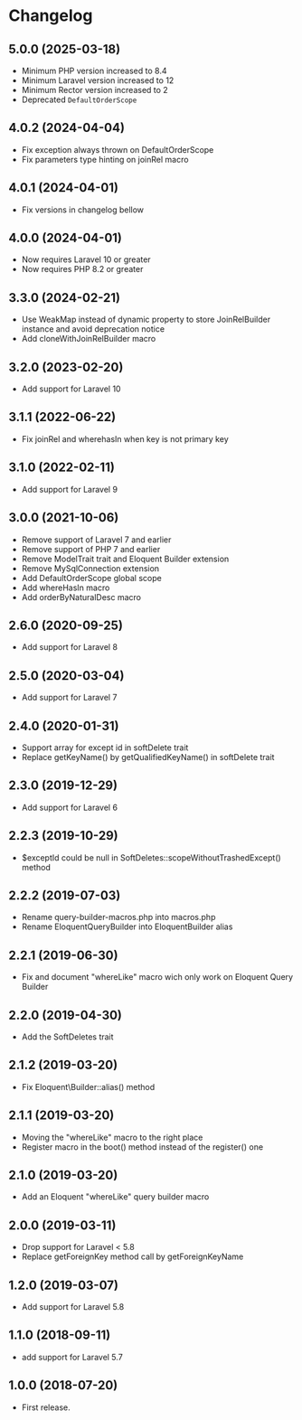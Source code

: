 Changelog
=========

5.0.0 (2025-03-18)
------------------

- Minimum PHP version increased to 8.4
- Minimum Laravel version increased to 12
- Minimum Rector version increased to 2
- Deprecated `DefaultOrderScope`

4.0.2 (2024-04-04)
------------------

- Fix exception always thrown on DefaultOrderScope
- Fix parameters type hinting on joinRel macro

4.0.1 (2024-04-01)
------------------

- Fix versions in changelog bellow

4.0.0 (2024-04-01)
------------------

- Now requires Laravel 10 or greater
- Now requires PHP 8.2 or greater

3.3.0 (2024-02-21)
------------------

- Use WeakMap instead of dynamic property to store JoinRelBuilder instance and avoid deprecation notice
- Add cloneWithJoinRelBuilder macro

3.2.0 (2023-02-20)
------------------

- Add support for Laravel 10

3.1.1 (2022-06-22)
------------------

- Fix joinRel and wherehasIn when key is not primary key

3.1.0 (2022-02-11)
------------------

- Add support for Laravel 9

3.0.0 (2021-10-06)
------------------

- Remove support of Laravel 7 and earlier
- Remove support of PHP 7 and earlier
- Remove ModelTrait trait and Eloquent Builder extension
- Remove MySqlConnection extension
- Add DefaultOrderScope global scope
- Add whereHasIn macro
- Add orderByNaturalDesc macro

2.6.0 (2020-09-25)
------------------

- Add support for Laravel 8

2.5.0 (2020-03-04)
------------------

- Add support for Laravel 7

2.4.0 (2020-01-31)
------------------

- Support array for except id in softDelete trait
- Replace getKeyName() by getQualifiedKeyName() in softDelete trait

2.3.0 (2019-12-29)
------------------

- Add support for Laravel 6

2.2.3 (2019-10-29)
------------------

- $exceptId could be null in SoftDeletes::scopeWithoutTrashedExcept() method

2.2.2 (2019-07-03)
------------------

- Rename query-builder-macros.php into macros.php
- Rename EloquentQueryBuilder into EloquentBuilder alias

2.2.1 (2019-06-30)
------------------

- Fix and document "whereLike" macro wich only work on Eloquent Query Builder

2.2.0 (2019-04-30)
------------------

- Add the SoftDeletes trait

2.1.2 (2019-03-20)
------------------

- Fix Eloquent\Builder::alias() method

2.1.1 (2019-03-20)
------------------

- Moving the "whereLike" macro to the right place
- Register macro in the boot() method instead of the register() one

2.1.0 (2019-03-20)
------------------

- Add an Eloquent "whereLike" query builder macro

2.0.0 (2019-03-11)
------------------

- Drop support for Laravel < 5.8
- Replace getForeignKey method call by getForeignKeyName

1.2.0 (2019-03-07)
------------------

- Add support for Laravel 5.8

1.1.0 (2018-09-11)
------------------

- add support for Laravel 5.7

1.0.0 (2018-07-20)
------------------

- First release.
